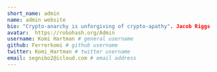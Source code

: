 ```yaml
---
short_name: admin
name: admin website
bio: "Crypto-anarchy is unforgiving of crypto-apathy". Jacob Riggs
avatar:  https://robohash.org/Admin
username: Komi Hartman # general username
github: Ferrerkomi # github username
twitter: Komi_Hartman # twitter username
email: segnibo2@icloud.com # email address
---
```

